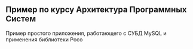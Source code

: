 ## Пример по курсу Архитектура Программных Систем

Пример простого приложения, работающего с СУБД MySQL и применения библиотеки Poco
